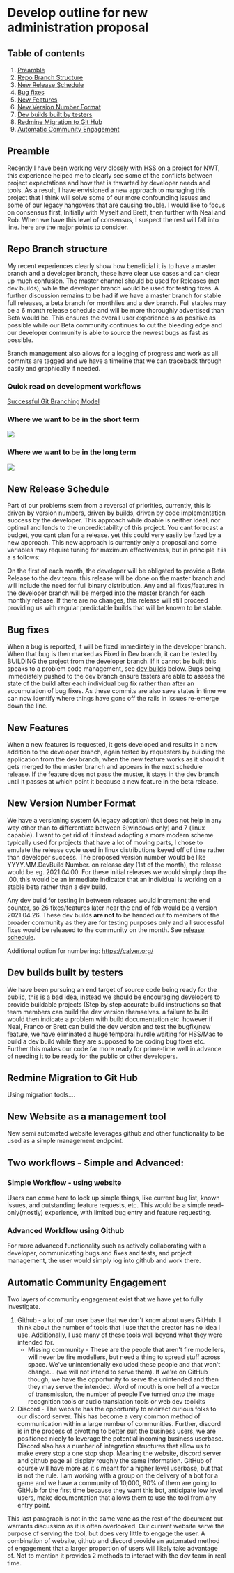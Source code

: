 # Develop outline for new administration proposal

## Table of contents

1. [Preamble](#preamble)
2. [Repo Branch Structure](#repo-branch)
3. [New Release Schedule](#release-schedule)
4. [Bug fixes](#bug-fixes)
5. [New Features](#new-features)
6. [New Version Number Format](#version-number)
7. [Dev builds built by testers](#dev-builds)
8. [Redmine Migration to Git Hub](#redmine-migration)
9. [Automatic Community Engagement](#community)

## <a name="preamble"> Preamble</a>
Recently I have been working very closely with HSS on a project for NWT, this experience helped me to clearly see some of the conflicts between project expectations and how that is thwarted by developer needs and tools. As a result, I have envisioned a new approach to managing this project that I think will solve some of our more confounding issues and some of our legacy hangovers that are causing trouble. I would like to focus on consensus first, Initially with Myself and Brett, then further with Neal and Rob. When we have this level of consensus, I suspect the rest will fall into line. here are the major points to consider.

## <a name="repo-branch"> Repo Branch structure</a>

My recent experiences clearly show how beneficial it is to have a master branch and a developer branch, these have clear use cases and can clear up much confusion. The master channel should be used for Releases (not dev builds), while the developer branch would be used for testing fixes. A further discussion remains to be had if we have a master branch for stable full releases, a beta branch for monthlies and a dev branch. Full stables may be a 6 month release schedule and will be more thoroughly advertised than Beta would be. This ensures the overall user experience is as positive as possible while our Beta community continues to cut the bleeding edge and our developer community is able to source the newest bugs as fast as possible.

Branch management also allows for a logging of progress and work as all commits are tagged and we have a timeline that we can traceback through easily and graphically if needed.

### Quick read on development workflows
[Successful Git Branching Model](https://nvie.com/posts/a-successful-git-branching-model/)

### Where we want to be in the short term
<img src="https://nvie.com/img/main-branches@2x.png">

### Where we want to be in the long term
<img src="https://nvie.com/img/git-model@2x.png">

## <a name="release-schedule"> New Release Schedule</a>

Part of our problems stem from a reversal of priorities, currently, this is driven by version numbers, driven by builds, driven by code implementation success by the developer. This approach while doable is neither ideal, nor optimal and lends to the unpredictability of this project. You cant forecast a budget, you cant plan for a release. yet this could very easily be fixed by a new approach. This new approach is currently only a proposal and some variables may require tuning for maximum effectiveness, but in principle it is a s follows:

On the first of each month, the developer will be obligated to provide a Beta Release to the dev team. this release will be done on the master branch and will include the need for full binary distribution. Any and all fixes/features in the developer branch will be merged into the master branch for each monthly release. If there are no changes, this release will still proceed providing us with regular predictable builds that will be known to be stable. 

## <a name="bug-fixes"> Bug fixes</a>

When a bug is reported, it will be fixed immediately in the developer branch. When that bug is then marked as Fixed in Dev branch, it can be tested by BUILDING the project from the developer branch. If it cannot be built this speaks to a problem code management, see [dev builds](#dev-builds) below. Bugs being immediately pushed to the dev branch ensure testers are able to assess the state of the build after each individual bug fix rather than after an accumulation of bug fixes. As these commits are also save states in time we can now identify where things have gone off the rails in issues re-emerge down the line.

## <a name="new-features"> New Features</a>

When a new features is requested, it gets developed and results in a new addition to the developer branch, again tested by requesters by building the application from the dev branch, when the new feature works as it should it gets merged to the master branch and appears in the next schedule release. If the feature does not pass the muster, it stays in the dev branch until it passes at which point it because a new feature in the beta release.

## <a name="version-number"> New Version Number Format</a>

We have a versioning system (A legacy adoption) that does not help in any way other than to differentiate between 6(windows only) and 7 (linux capable). I want to get rid of it instead adopting a more modern scheme typically used for projects that have a lot of moving parts, I chose to emulate the release cycle used in linux distributions keyed off of time rather than developer success. The proposed version number would be like YYYY.MM.DevBuild Number. on release day (1st of the month), the release would be eg. 2021.04.00. For these initial releases we would simply drop the .00, this would be an immediate indicator that an individual is working on a stable beta rather than a dev build.

Any dev build for testing in between releases would increment the end counter, so 26 fixes/features later near the end of feb would be a version 2021.04.26. These dev builds **are not** to be handed out to members of the broader community as they are for testing purposes only and all successful fixes would be released to the community on the month. See [release schedule](#release-schedule).

Additional option for numbering: https://calver.org/

## <a name="dev-builds">Dev builds built by testers</a>

We have been pursuing an end target of source code being ready for the public, this is a bad idea, instead we should be encouraging developers to provide buildable projects (Step by step accurate build instructions so that team members can build the dev version themselves. a failure to build would then indicate a problem with build documentation etc. however if Neal, Franco or Brett can build the dev version and test the bugfix/new feature, we have eliminated a huge temporal hurdle waiting for HSS/Mac to build a dev build while they are supposed to be coding bug fixes etc. Further this makes our code far more ready for prime-time well in advance of needing it to be ready for the public or other developers.


## <a name="redmine-migration">Redmine Migration to Git Hub</a>

Using migration tools....

## New Website as a management tool

New semi automated website leverages github and other functionality to be used as a simple management endpoint.

## Two workflows - Simple and Advanced:
### Simple Workflow - using website

Users can come here to look up simple things, like current bug list, known issues, and outstanding feature requests, etc.
This would be a simple read-only(mostly) experience, with limited bug entry and feature requesting. 

### Advanced Workflow using Github

For more advanced functionality such as actively collaborating with a developer, communicating bugs and fixes and tests, and project management, the user would simply log into github and work there.

## <a name="community">Automatic Community Engagement</a>

Two layers of community engagement exist that we have yet to fully investigate.
1. Github - a lot of our user base that we don't know about uses GitHub. I think about the number of tools that I use that the creator has no idea I use. Additionally, I use many of these tools well beyond what they were intended for. 
   - Missing community - These are the people that aren't fire modellers, will never be fire modellers, but need a thing to spread stuff across space. We've unintentionally excluded these people and that won't change... (we will not intend to serve them). If we're on GitHub though, we have the opportunity to serve the unintended and then they may serve the intended. Word of mouth is one hell of a vector of transmission, the number of people I've turned onto the image recognition tools or audio translation tools or web dev toolkits
2. Discord - The website has the opportunity to redirect curious folks to our discord server. This has become a very common method of communication within a large number of communities. Further, discord is in the process of pivotting to better suit the business users, we are positioned nicely to leverage the potential incoming business userbase. Discord also has a number of integration structures that allow us to make every stop a one stop shop. Meaning the website, discord server and github page all display roughly the same information. GitHub of course will have more as it's meant for a higher level userbase, but that is not the rule. I am working with a group on the delivery of a bot for a game and we have a community of 10,000, 90% of them are going to GitHub for the first time because they want this bot, anticipate low level users, make documentation that allows them to use the tool from any entry point.

This last paragraph is not in the same vane as the rest of the document but warrants discussion as it is often overlooked. Our current website serve the purpose of serving the tool, but does very little to engage the user. A combination of website, github and discord provide an automated method of engagement that a larger proportion of users will likely take advantage of. Not to mention it provides 2 methods to interact with the dev team in real time.
